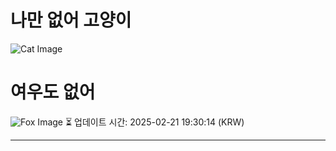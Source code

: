 
# 나만 없어 고양이

![Cat Image](https://cdn2.thecatapi.com/images/xIICfnlNm.jpg)

# 여우도 없어
![Fox Image](https://randomfox.ca/images/73.jpg)
⏳ 업데이트 시간: 2025-02-21 19:30:14 (KRW)

---
